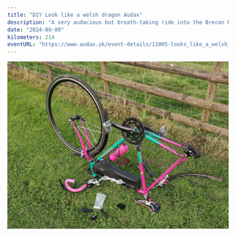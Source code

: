 ```yaml
---
title: "DIY Look like a welsh dragon Audax"
description: "A very audacious but breath-taking ride into the Brecon Beacons National Park climbing up through the Black Mountain ranges. "
date: "2024-09-09"
kilometers: 214
eventURL: "https://www.audax.uk/event-details/11005-looks_like_a_welsh_dragon"
---
```

![Upside down bike](IMG_20240909_190339-webready.jpg)